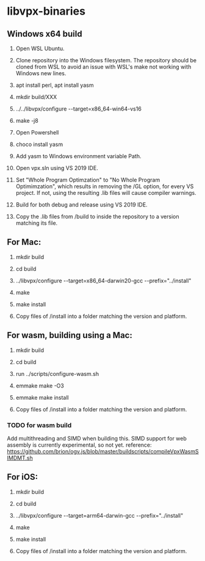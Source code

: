 # libvpx-binaries

## Windows x64 build

1. Open WSL Ubuntu.

2. Clone repository into the Windows filesystem. The repository should be cloned from WSL to avoid an issue with WSL's make not working with Windows new lines.

3. apt install perl, apt install yasm

4. mkdir build/XXX

5. ../../libvpx/configure --target=x86_64-win64-vs16

6. make -j8

7. Open Powershell

8. choco install yasm

9. Add yasm to Windows environment variable Path.

10. Open vpx.sln using VS 2019 IDE.

11. Set "Whole Program Optimzation" to "No Whole Program Optimimzation", which results in removing the /GL option, for every VS project. If not, using the resulting .lib files will cause compiler warnings.

12. Build for both debug and release using VS 2019 IDE.

13. Copy the .lib files from /build to inside the repository to a version matching its file.

## For Mac:

1. mkdir build

2. cd build

3. ../libvpx/configure --target=x86_64-darwin20-gcc --prefix="../install"

4. make

5. make install

6. Copy files of /install into a folder matching the version and platform.

## For wasm, building using a Mac:

1. mkdir build

2. cd build

3. run ../scripts/configure-wasm.sh

4. emmake make -O3

5. emmake make install

6. Copy files of /install into a folder matching the version and platform.

### TODO for wasm build

Add multithreading and SIMD when building this. SIMD support for web assembly is currently experimental, so not yet. reference: https://github.com/brion/ogv.js/blob/master/buildscripts/compileVpxWasmSIMDMT.sh

## For iOS:

1. mkdir build

2. cd build

3. ../libvpx/configure --target=arm64-darwin-gcc --prefix="../install"

4. make

5. make install

6. Copy files of /install into a folder matching the version and platform.
